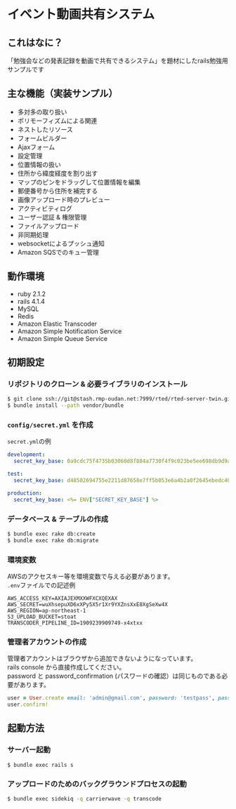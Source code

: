 # イベント動画共有システム

## これはなに？

「勉強会などの発表記録を動画で共有できるシステム」を題材にしたrails勉強用サンプルです

## 主な機能（実装サンプル）

* 多対多の取り扱い
* ポリモーフィズムによる関連
* ネストしたリソース
* フォームビルダー
* Ajaxフォーム
* 設定管理
* 位置情報の扱い
* 住所から緯度経度を割り出す
* マップのピンをドラッグして位置情報を編集
* 郵便番号から住所を補完する
* 画像アップロード時のプレビュー
* アクティビティログ
* ユーザー認証 & 権限管理
* ファイルアップロード
* 非同期処理
* websocketによるプッシュ通知
* Amazon SQSでのキュー管理


## 動作環境

* ruby 2.1.2
* rails 4.1.4
* MySQL
* Redis
* Amazon Elastic Transcoder
* Amazon Simple Notification Service
* Amazon Simple Queue Service

## 初期設定

### リポジトリのクローン & 必要ライブラリのインストール
```bash
$ git clone ssh://git@stash.rmp-oudan.net:7999/rted/rted-server-twin.git
$ bundle install --path vendor/bundle
```

### `config/secret.yml` を作成
`secret.yml`の例

```yaml
development:
  secret_key_base: 0a9cdc75f4735b03060d8f884a7730f4f9c023be5ee698db9d9a2f886899d7b9f10d0f011f9e8421997c46bb057bdaa19a49ed321feee661a3358f2742c39be8

test:
  secret_key_base: d48502694755e2211d87658e7ff5b053e6a4b2a0f2645ebedc405cb1c1ab959fed229b42f554cdc1b195b2345a0d33c98cf16512ede067bfadb6fbb763cd3b87

production:
  secret_key_base: <%= ENV["SECRET_KEY_BASE"] %>
```

### データベース & テーブルの作成

```bash
$ bundle exec rake db:create
$ bundle exec rake db:migrate
```

### 環境変数

AWSのアクセスキー等を環境変数で与える必要があります。  
`.env`ファイルでの記述例

```
AWS_ACCESS_KEY=AXIAJEXMXXWFXCXQEXAX
AWS_SECRET=wuXhsepuXD6xXPy5X5r1Xr9YXZnsXxE8XgSeXw4X
AWS_REGION=ap-northeast-1
S3_UPLOAD_BUCKET=stoat
TRANSCODER_PIPELINE_ID=1909239909749-x4xtxx
```

### 管理者アカウントの作成

管理者アカウントはブラウザから追加できないようになっています。  
rails console から直接作成してください。  
password と password_confirmation (パスワードの確認）は同じものである必要があります。

```ruby
user = User.create email: 'admin@gmail.com', password: 'testpass', password_confirmation: 'testpass', role: 'admin'
user.confirm!
```

## 起動方法

### サーバー起動

```
$ bundle exec rails s
```

### アップロードのためのバックグラウンドプロセスの起動

```bash
$ bundle exec sidekiq -q carrierwave -q transcode
```